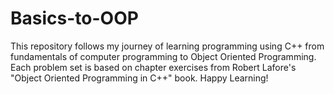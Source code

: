 # Basics-to-OOP
This repository follows my journey of learning programming using C++ from fundamentals of computer programming to Object Oriented Programming. Each problem set is based on chapter exercises from Robert Lafore's "Object Oriented Programming in C++" book. 
Happy Learning!
